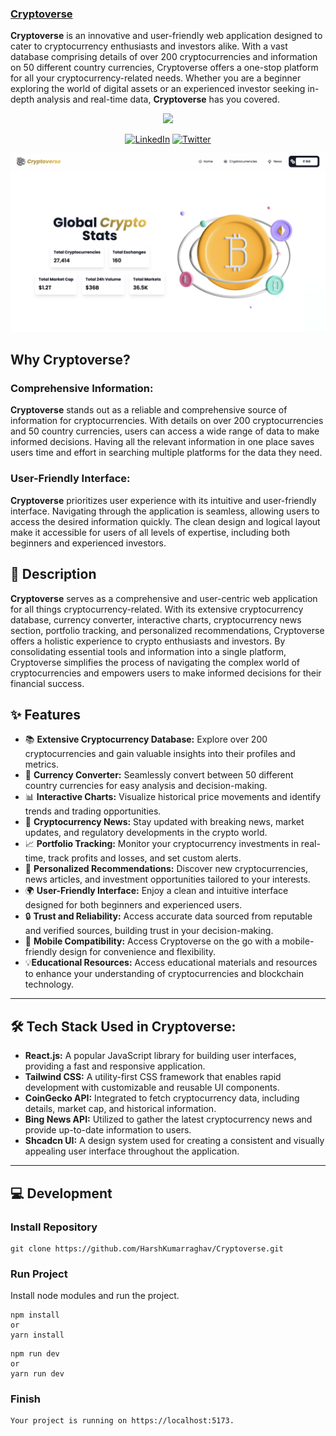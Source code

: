 ### [Cryptoverse](https://cryptoapiappreact.netlify.app/)

**Cryptoverse** is an innovative and user-friendly web application designed to cater to cryptocurrency enthusiasts and investors alike. With a vast database comprising details of over 200 cryptocurrencies and information on 50 different country currencies, Cryptoverse offers a one-stop platform for all your cryptocurrency-related needs. Whether you are a beginner exploring the world of digital assets or an experienced investor seeking in-depth analysis and real-time data, **Cryptoverse** has you covered.

<p align="center">
<img src="https://img.shields.io/badge/Author-@HarshKumarraghav-critical" />
</p>
<div align="center">

[![LinkedIn](https://img.shields.io/badge/LinkedIn-%230077B5.svg?logo=linkedin&logoColor=white)](https://linkedin.com/in/https://www.linkedin.com/in/harsh-kumar-raghav-7285311b9/) [![Twitter](https://img.shields.io/badge/Twitter-%231DA1F2.svg?logo=Twitter&logoColor=white)](https://twitter.com/https://twitter.com/_Harsh_raghav_)

</div>

![Cryptoverse](public/assets/cryptoverse-poster.png)

## Why Cryptoverse?

### Comprehensive Information:

**Cryptoverse** stands out as a reliable and comprehensive source of information for cryptocurrencies. With details on over 200 cryptocurrencies and 50 country currencies, users can access a wide range of data to make informed decisions. Having all the relevant information in one place saves users time and effort in searching multiple platforms for the data they need.

### User-Friendly Interface:

**Cryptoverse** prioritizes user experience with its intuitive and user-friendly interface. Navigating through the application is seamless, allowing users to access the desired information quickly. The clean design and logical layout make it accessible for users of all levels of expertise, including both beginners and experienced investors.

## 📌 Description

**Cryptoverse** serves as a comprehensive and user-centric web application for all things cryptocurrency-related. With its extensive cryptocurrency database, currency converter, interactive charts, cryptocurrency news section, portfolio tracking, and personalized recommendations, Cryptoverse offers a holistic experience to crypto enthusiasts and investors. By consolidating essential tools and information into a single platform, Cryptoverse simplifies the process of navigating the complex world of cryptocurrencies and empowers users to make informed decisions for their financial success.

## ✨ Features

- 📚 **Extensive Cryptocurrency Database:** Explore over 200 cryptocurrencies and gain valuable insights into their profiles and metrics.
- 💱 **Currency Converter:** Seamlessly convert between 50 different country currencies for easy analysis and decision-making.
- 📊 **Interactive Charts:** Visualize historical price movements and identify trends and trading opportunities.
- 📰 **Cryptocurrency News:** Stay updated with breaking news, market updates, and regulatory developments in the crypto world.
- 📈 **Portfolio Tracking:** Monitor your cryptocurrency investments in real-time, track profits and losses, and set custom alerts.
- 🤖 **Personalized Recommendations:** Discover new cryptocurrencies, news articles, and investment opportunities tailored to your interests.
- 🌍 **User-Friendly Interface:** Enjoy a clean and intuitive interface designed for both beginners and experienced users.
- 🔒 **Trust and Reliability:** Access accurate data sourced from reputable and verified sources, building trust in your decision-making.
- 📱 **Mobile Compatibility:** Access Cryptoverse on the go with a mobile-friendly design for convenience and flexibility.
- 💡**Educational Resources:** Access educational materials and resources to enhance your understanding of cryptocurrencies and blockchain technology.

---

## 🛠️ Tech Stack Used in Cryptoverse:

- **React.js:** A popular JavaScript library for building user interfaces, providing a fast and responsive application.
- **Tailwind CSS:** A utility-first CSS framework that enables rapid development with customizable and reusable UI components.
- **CoinGecko API:** Integrated to fetch cryptocurrency data, including details, market cap, and historical information.
- **Bing News API:** Utilized to gather the latest cryptocurrency news and provide up-to-date information to users.
- **Shcadcn UI:** A design system used for creating a consistent and visually appealing user interface throughout the application.

---

## 💻 Development

### Install Repository

```git
git clone https://github.com/HarshKumarraghav/Cryptoverse.git
```

### Run Project

Install node modules and run the project.

```
npm install
or
yarn install
```

```
npm run dev
or
yarn run dev
```

### Finish

```
Your project is running on https://localhost:5173.
```
